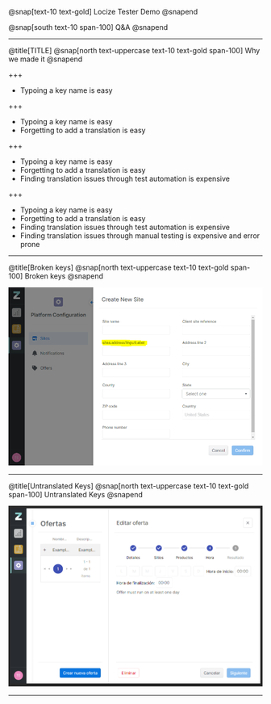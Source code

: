 @snap[text-10 text-gold]
Locize Tester Demo
@snapend

@snap[south text-10 span-100]
Q&A
@snapend

---
@title[TITLE]
@snap[north text-uppercase text-10 text-gold span-100]
Why we made it
@snapend

+++

- Typoing a key name is easy

+++

- Typoing a key name is easy
- Forgetting to add a translation is easy

+++

- Typoing a key name is easy
- Forgetting to add a translation is easy
- Finding translation issues through test automation is expensive

+++

- Typoing a key name is easy
- Forgetting to add a translation is easy
- Finding translation issues through test automation is expensive
- Finding translation issues through manual testing is expensive and error prone

---

@title[Broken keys]
@snap[north text-uppercase text-10 text-gold span-100]
Broken keys
@snapend

![Image of broken key](assets/broken_key.png)

---

@title[Untranslated Keys]
@snap[north text-uppercase text-10 text-gold span-100]
Untranslated Keys
@snapend

![Image of untranslation](assets/untranslated_key.png)

---